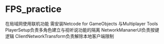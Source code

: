 # FPS_practice
在局域网使用联机功能
需安装Netcode for GameObjects   与Multiplayer Tools
PlayerSetup负责多角色建立与视听说功能的隔离
NetworkMananerUI负责按键逻辑
ClientNetworkTransform负责解除本地客户端限制
